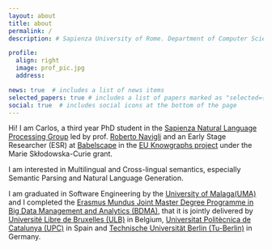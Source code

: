 ```yaml
---
layout: about
title: about
permalink: /
description: # Sapienza University of Rome. Department of Computer Science

profile:
  align: right
  image: prof_pic.jpg
  address: 

news: true  # includes a list of news items
selected_papers: true # includes a list of papers marked as "selected={true}"
social: true  # includes social icons at the bottom of the page
---
```


Hi! I am Carlos, a third year PhD student in the [Sapienza Natural Language Processing Group](http://nlp.uniroma1.it/) led by prof. [Roberto Navigli](http://wwwusers.di.uniroma1.it/~navigli/) and an Early Stage Researcher (ESR) at [Babelscape](https://babelscape.com/) in the [EU Knowgraphs project](https://knowgraphs.eu/) under the Marie Skłodowska-Curie grant. 

I am interested in Multilingual and Cross-lingual semantics, especially Semantic Parsing and Natural Language Generation.

I am graduated in Software Engineering by the [University of Malaga(UMA)](https://www.uma.es/?set_language=en) and I completed the [Erasmus Mundus Joint Master Degree Programme in Big Data Management and Analytics (BDMA)](https://bdma.ulb.ac.be/), that it is jointly delivered by [Université Libre de Bruxelles (ULB)](https://www.ulb.be/en) in Belgium, [Universitat Politècnica de Catalunya (UPC)](https://www.upc.edu/en) in Spain and [Technische Universität Berlin (Tu-Berlin)](https://www.tu.berlin/en/) in Germany.
